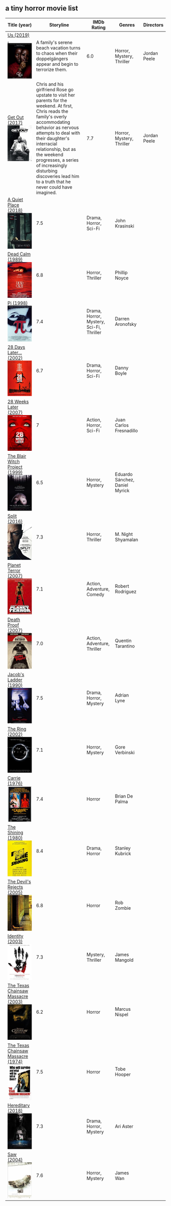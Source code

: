 ## a tiny horror movie list 


Title (year) | Storyline | IMDb Rating | Genres | Directors
------------ | --------- | ----------- | ------ | ----------
[Us (2019)                    .![Image](img/Us.jpg)](https://www.imdb.com/title/tt6857112) | A family's serene beach vacation turns to chaos when their doppelgängers appear and begin to terrorize them. | 6.0 | Horror, Mystery, Thriller | Jordan Peele
[Get Out (2017)![Image](img/GetOut.jpg)](https://www.imdb.com/title/tt5052448/) |Chris and his girlfriend Rose go upstate to visit her parents for the weekend. At first, Chris reads the family's overly accommodating behavior as nervous attempts to deal with their daughter's interracial relationship, but as the weekend progresses, a series of increasingly disturbing discoveries lead him to a truth that he never could have imagined.| 7.7 | Horror, Mystery, Thriller | Jordan Peele
[A Quiet Place (2018)![Image](img/AQuietPlace.jpg)](https://www.imdb.com/title/tt6644200/) | 7.5 | Drama, Horror, Sci-Fi | John Krasinski
[Dead Calm (1989)![Image](img/DeadCalm.jpg)](https://www.imdb.com/title/tt0097162/) | 6.8 | Horror, Thriller | Phillip Noyce
[Pi (1998)![Image](img/Pi.jpg)](https://www.imdb.com/title/tt0138704/) | 7.4 | Drama, Horror, Mystery, Sci-Fi, Thriller | Darren Aronofsky
[28 Days Later... (2002)![Image](img/28DaysLater.jpg)](https://www.imdb.com/title/tt0289043/) | 6.7 | Drama, Horror, Sci-Fi | Danny Boyle
[28 Weeks Later (2007)![Image](img/28WeeksLater.jpg)](https://www.imdb.com/title/tt0463854/) | 7 | Action, Horror, Sci-Fi | Juan Carlos Fresnadillo
[The Blair Witch Project (1999)![Image](img/TheBlairWitchProject.jpg)](https://www.imdb.com/title/tt0185937/) | 6.5 | Horror, Mystery | Eduardo Sánchez, Daniel Myrick
[Split (2016)![Image](img/Split.jpg)](https://www.imdb.com/title/tt4972582/) | 7.3 | Horror, Thriller | M. Night Shyamalan
[Planet Terror (2007)![Image](img/PlanetTerror.jpg)](https://www.imdb.com/title/tt1077258/) | 7.1 | Action, Adventure, Comedy | Robert Rodriguez
[Death Proof (2007)![Image](img/DeathProof.jpg)](https://www.imdb.com/title/tt1028528/) | 7.0 | Action, Adventure, Thriller | Quentin Tarantino
[Jacob's Ladder (1990)![Image](img/JacobsLadder.jpg)](https://www.imdb.com/title/tt0099871/) | 7.5 | Drama, Horror, Mystery | Adrian Lyne
[The Ring (2002)![Image](img/TheRing.jpg)](https://www.imdb.com/title/tt0298130/) | 7.1 | Horror, Mystery | Gore Verbinski
[Carrie (1976)![Image](img/Carrie.jpg)](https://www.imdb.com/title/tt0074285/) | 7.4 | Horror | Brian De Palma
[The Shining (1980)![Image](img/TheShining.jpg)](https://www.imdb.com/title/tt0081505/) | 8.4 | Drama, Horror | Stanley Kubrick
[The Devil's Rejects (2005)![Image](img/TheDevilsRejects.jpg)](https://www.imdb.com/title/tt0395584/) | 6.8 | Horror | Rob Zombie
[Identity (2003)![Image](img/Identity.jpg)](https://www.imdb.com/title/tt0309698/) | 7.3 | Mystery, Thriller | James Mangold
[The Texas Chainsaw Massacre (2003)![Image](img/TheTexasChainsawMassacre2003.jpg)](https://www.imdb.com/title/tt0324216/) | 6.2 | Horror | Marcus Nispel
[The Texas Chainsaw Massacre (1974)![Image](img/TheTexasChainsawMassacre1974.jpg)](https://www.imdb.com/title/tt0072271/) | 7.5 | Horror | Tobe Hooper
[Hereditary (2018)![Image](img/Hereditary.jpg)](https://www.imdb.com/title/tt7784604/) | 7.3 | Drama, Horror, Mystery | Ari Aster
[Saw (2004)![Image](img/Saw.jpg)](https://www.imdb.com/title/tt0387564/) | 7.6 | Horror, Mystery | James Wan
